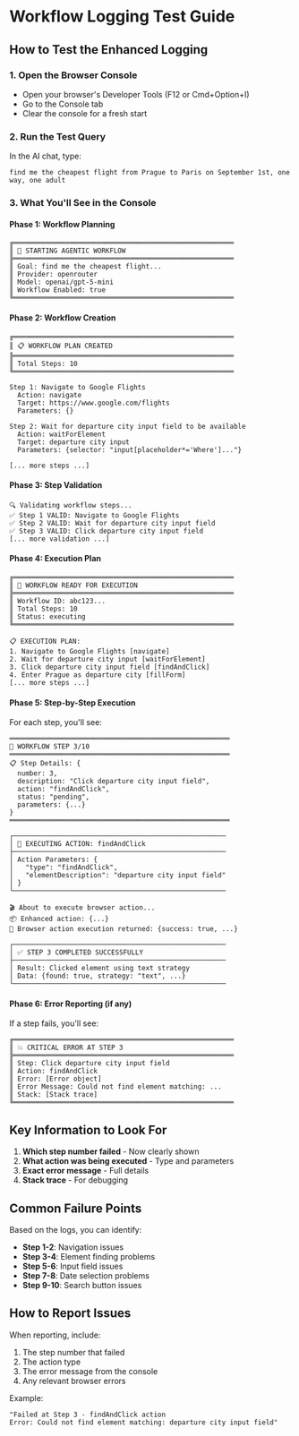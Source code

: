 # Workflow Logging Test Guide

## How to Test the Enhanced Logging

### 1. Open the Browser Console
- Open your browser's Developer Tools (F12 or Cmd+Option+I)
- Go to the Console tab
- Clear the console for a fresh start

### 2. Run the Test Query
In the AI chat, type:
```
find me the cheapest flight from Prague to Paris on September 1st, one way, one adult
```

### 3. What You'll See in the Console

#### Phase 1: Workflow Planning
```
╔═══════════════════════════════════════════════════════
║ 🚀 STARTING AGENTIC WORKFLOW
╠═══════════════════════════════════════════════════════
║ Goal: find me the cheapest flight...
║ Provider: openrouter
║ Model: openai/gpt-5-mini
║ Workflow Enabled: true
╚═══════════════════════════════════════════════════════
```

#### Phase 2: Workflow Creation
```
╔═══════════════════════════════════════════════════════
║ 📋 WORKFLOW PLAN CREATED
╠═══════════════════════════════════════════════════════
║ Total Steps: 10
╚═══════════════════════════════════════════════════════

Step 1: Navigate to Google Flights
  Action: navigate
  Target: https://www.google.com/flights
  Parameters: {}

Step 2: Wait for departure city input field to be available
  Action: waitForElement
  Target: departure city input
  Parameters: {selector: "input[placeholder*='Where']..."}

[... more steps ...]
```

#### Phase 3: Step Validation
```
🔍 Validating workflow steps...
✅ Step 1 VALID: Navigate to Google Flights
✅ Step 2 VALID: Wait for departure city input field
✅ Step 3 VALID: Click departure city input field
[... more validation ...]
```

#### Phase 4: Execution Plan
```
╔═══════════════════════════════════════════════════════
║ 🎯 WORKFLOW READY FOR EXECUTION
╠═══════════════════════════════════════════════════════
║ Workflow ID: abc123...
║ Total Steps: 10
║ Status: executing
╚═══════════════════════════════════════════════════════

📋 EXECUTION PLAN:
1. Navigate to Google Flights [navigate]
2. Wait for departure city input [waitForElement]
3. Click departure city input field [findAndClick]
4. Enter Prague as departure city [fillForm]
[... more steps ...]
```

#### Phase 5: Step-by-Step Execution
For each step, you'll see:

```
═══════════════════════════════════════════════════════
📍 WORKFLOW STEP 3/10
═══════════════════════════════════════════════════════
📋 Step Details: {
  number: 3,
  description: "Click departure city input field",
  action: "findAndClick",
  status: "pending",
  parameters: {...}
}
═══════════════════════════════════════════════════════

┌─────────────────────────────────────────────────────
│ 🔧 EXECUTING ACTION: findAndClick
├─────────────────────────────────────────────────────
│ Action Parameters: {
│   "type": "findAndClick",
│   "elementDescription": "departure city input field"
│ }
└─────────────────────────────────────────────────────

🎬 About to execute browser action...
📦 Enhanced action: {...}
🏁 Browser action execution returned: {success: true, ...}

┌─────────────────────────────────────────────────────
│ ✅ STEP 3 COMPLETED SUCCESSFULLY
├─────────────────────────────────────────────────────
│ Result: Clicked element using text strategy
│ Data: {found: true, strategy: "text", ...}
└─────────────────────────────────────────────────────
```

#### Phase 6: Error Reporting (if any)
If a step fails, you'll see:

```
╔═══════════════════════════════════════════════════════
║ 💥 CRITICAL ERROR AT STEP 3
╠═══════════════════════════════════════════════════════
║ Step: Click departure city input field
║ Action: findAndClick
║ Error: [Error object]
║ Error Message: Could not find element matching: ...
║ Stack: [Stack trace]
╚═══════════════════════════════════════════════════════
```

## Key Information to Look For

1. **Which step number failed** - Now clearly shown
2. **What action was being executed** - Type and parameters
3. **Exact error message** - Full details
4. **Stack trace** - For debugging

## Common Failure Points

Based on the logs, you can identify:
- **Step 1-2**: Navigation issues
- **Step 3-4**: Element finding problems
- **Step 5-6**: Input field issues
- **Step 7-8**: Date selection problems
- **Step 9-10**: Search button issues

## How to Report Issues

When reporting, include:
1. The step number that failed
2. The action type
3. The error message from the console
4. Any relevant browser errors

Example:
```
"Failed at Step 3 - findAndClick action
Error: Could not find element matching: departure city input field"
```
